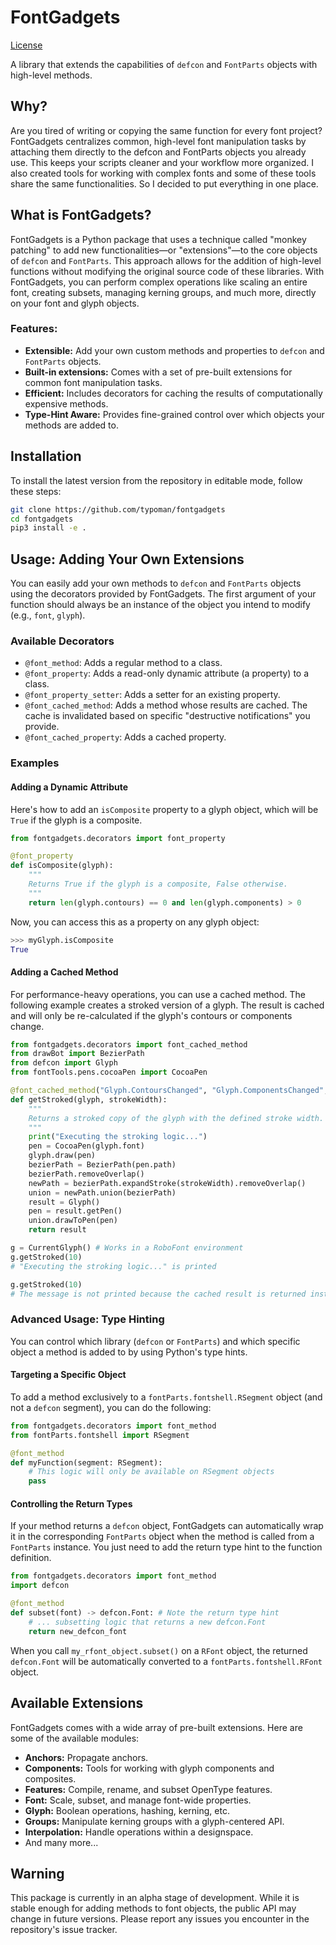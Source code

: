 # FontGadgets

[License](https://github.com/typoman/fontgadgets/blob/main/LICENSE)

A library that extends the capabilities of `defcon` and `FontParts` objects with high-level methods.
## Why?
Are you tired of writing or copying the same function for every font project? FontGadgets centralizes common, high-level font manipulation tasks by attaching them directly to the defcon and FontParts objects you already use. This keeps your scripts cleaner and your workflow more organized. I also created tools for working with complex fonts and some of these tools share the same functionalities. So I decided to put everything in one place.
## What is FontGadgets?
FontGadgets is a Python package that uses a technique called "monkey patching" to add new functionalities—or "extensions"—to the core objects of `defcon` and `FontParts`.
This approach allows for the addition of high-level functions without modifying the original source code of these libraries. With FontGadgets, you can perform complex operations like scaling an entire font, creating subsets, managing kerning groups, and much more, directly on your font and glyph objects.
### Features:
*   **Extensible:** Add your own custom methods and properties to `defcon` and `FontParts` objects.
*   **Built-in extensions:** Comes with a set of pre-built extensions for common font manipulation tasks.
*   **Efficient:** Includes decorators for caching the results of computationally expensive methods.
*   **Type-Hint Aware:** Provides fine-grained control over which objects your methods are added to.
## Installation
To install the latest version from the repository in editable mode, follow these steps:

```bash
git clone https://github.com/typoman/fontgadgets
cd fontgadgets
pip3 install -e .
```
## Usage: Adding Your Own Extensions
You can easily add your own methods to `defcon` and `FontParts` objects using the decorators provided by FontGadgets. The first argument of your function should always be an instance of the object you intend to modify (e.g., `font`, `glyph`).
### Available Decorators
*   `@font_method`: Adds a regular method to a class.
*   `@font_property`: Adds a read-only dynamic attribute (a property) to a class.
*   `@font_property_setter`: Adds a setter for an existing property.
*   `@font_cached_method`: Adds a method whose results are cached. The cache is invalidated based on specific "destructive notifications" you provide.
*   `@font_cached_property`: Adds a cached property.
### Examples
#### Adding a Dynamic Attribute
Here's how to add an `isComposite` property to a glyph object, which will be `True` if the glyph is a composite.
```python
from fontgadgets.decorators import font_property

@font_property
def isComposite(glyph):
    """
    Returns True if the glyph is a composite, False otherwise.
    """
    return len(glyph.contours) == 0 and len(glyph.components) > 0
```
Now, you can access this as a property on any glyph object:
```python
>>> myGlyph.isComposite
True
```
#### Adding a Cached Method
For performance-heavy operations, you can use a cached method. The following example creates a stroked version of a glyph. The result is cached and will only be re-calculated if the glyph's contours or components change.
```python
from fontgadgets.decorators import font_cached_method
from drawBot import BezierPath
from defcon import Glyph
from fontTools.pens.cocoaPen import CocoaPen

@font_cached_method("Glyph.ContoursChanged", "Glyph.ComponentsChanged", "Component.BaseGlyphChanged") # You can find the list of notifications from each defcon object by using for example, help(defcon.Glyph)
def getStroked(glyph, strokeWidth):
    """
    Returns a stroked copy of the glyph with the defined stroke width.
    """
    print("Executing the stroking logic...")
    pen = CocoaPen(glyph.font)
    glyph.draw(pen)
    bezierPath = BezierPath(pen.path)
    bezierPath.removeOverlap()
    newPath = bezierPath.expandStroke(strokeWidth).removeOverlap()
    union = newPath.union(bezierPath)
    result = Glyph()
    pen = result.getPen()
    union.drawToPen(pen)
    return result

g = CurrentGlyph() # Works in a RoboFont environment
g.getStroked(10)
# "Executing the stroking logic..." is printed

g.getStroked(10)
# The message is not printed because the cached result is returned instantly and the function body is not executed.
```
### Advanced Usage: Type Hinting
You can control which library (`defcon` or `FontParts`) and which specific object a method is added to by using Python's type hints.
#### Targeting a Specific Object
To add a method exclusively to a `fontParts.fontshell.RSegment` object (and not a `defcon` segment), you can do the following:
```python
from fontgadgets.decorators import font_method
from fontParts.fontshell import RSegment

@font_method
def myFunction(segment: RSegment):
    # This logic will only be available on RSegment objects
    pass
```
#### Controlling the Return Types
If your method returns a `defcon` object, FontGadgets can automatically wrap it in the corresponding `FontParts` object when the method is called from a `FontParts` instance. You just need to add the return type hint to the function definition.
```python
from fontgadgets.decorators import font_method
import defcon

@font_method
def subset(font) -> defcon.Font: # Note the return type hint
    # ... subsetting logic that returns a new defcon.Font
    return new_defcon_font
```
When you call `my_rfont_object.subset()` on a `RFont` object, the returned `defcon.Font` will be automatically converted to a `fontParts.fontshell.RFont` object.
## Available Extensions
FontGadgets comes with a wide array of pre-built extensions. Here are some of the available modules:
*   **Anchors:** Propagate anchors.
*   **Components:** Tools for working with glyph components and composites.
*   **Features:** Compile, rename, and subset OpenType features.
*   **Font:** Scale, subset, and manage font-wide properties.
*   **Glyph:** Boolean operations, hashing, kerning, etc.
*   **Groups:** Manipulate kerning groups with a glyph-centered API.
*   **Interpolation:** Handle operations within a designspace.
*   And many more...
## Warning
This package is currently in an alpha stage of development. While it is stable enough for adding methods to font objects, the public API may change in future versions. Please report any issues you encounter in the repository's issue tracker.

